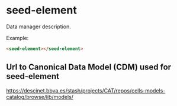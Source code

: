 # seed-element

Data manager description.

Example:
```html
<seed-element></seed-element>
```

## Url to Canonical Data Model (CDM) used for seed-element

https://descinet.bbva.es/stash/projects/CAT/repos/cells-models-catalog/browse/lib/models/
